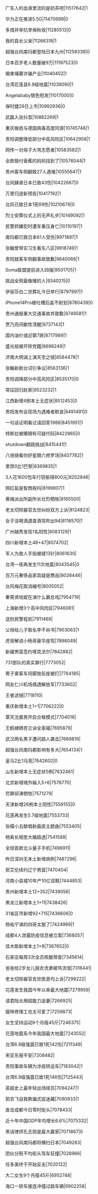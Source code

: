 广东人的血液里流的是奶茶吧|11517642|1

华为正在推进5.5G|11470699|0

多措并举抗旱保秋收|11280513|0

我的县长父亲|11266318|1

超强台风南玛都登陆日本九州|11259339|0

日本百岁老人数量破9万|11197523|0

揭柬埔寨诈骗产业|11040452|1

台湾花莲县6.9级地震|11039090|1

Angelababy银色短发|11017000|0

保时捷29日上市|10992936|0

武磊入驻抖音|10882269|1

重庆猴痘与德国病毒高度同源|10745748|1

贵阳调整降低部分中高风险区|10642958|1

网传一对母子大骂志愿者|10583582|1

全款赔付香蕉的妈妈找到了|10576044|1

贵州客车侧翻致27人遇难|10555647|1

台风肆虐日本已致43伤|10422667|0

万里归途新预告|10417192|1

台风已致日本1死69伤|10210679|0

烈士安葬仪式上的无声礼步|10149092|1

民警抓嫌犯时遭车重压身亡|10110197|1

南玛都已致日本61人受伤|9971897|1

张翰曾带实习生看东八区|9918749|1

贵阳就客车侧翻事故致歉|9840066|1

Soma联盟提前进入四强|9501705|1

挑战全网最像猪的人|9340215|0

伊丽莎白二世葬礼今日举行|8797997|1

iPhone14Pro被吐槽后盖不耐划|8780439|0

贵州通报重大交通事故并致歉|8749581|1

贾乃亮间歇性清醒|8737143|1

国内油价或迎第7跌|8717989|1

盛光祖被开除党籍|8696249|1

济南大明湖上演天空之镜|8584478|1

张翰新剧台词引争议|8563136|1

贵阳调降部分中高风险区|8535170|0

常征回归赵家|8523232|1

江西新增4例本土无症状|8512453|0

贵阳发布会现场为遇难者默哀|8491491|0

一句话证明看过请回答1988|8451951|1

特斯拉被曝拥有可疑代码|8422865|0

shutdown翻跳挑战|8415441|1

八倍镜看你好星期六修罗场|8407782|1

里昂0比1巴黎|8369835|1

3人花1600包车行窃偷得800元|8202846|

网红盐是智商税吗|8199807|1

黄梅派出所副所长壮烈牺牲|8165500|

老太切除器官去世纠纷双方上诉|8124823|

女子没喝酒遇查酒驾吹出94|8118570|1

广州越秀发现1名阳性|8083129|1

四川新增本土48+47|8074702|

军人为救人手指被缝13针|8061630|

台湾一夜再发生11次地震|8043545|0

百万元奢侈品家具疑是赝品|8026446|

台风梅花取消编号|8005052|

秦霄贤哈妮在演什么霸总戏|7954719|

上海新增3个高中风险区|7946081|

送别民警程凯|7911469|

父母给儿子取名李不尚书|7903063|1

虎哥解说小杨哥豪华座驾|7898049|

新疆男篮签约塔克法尔|7842882|

731部队的真实罪行|7773052|

男子乘客车将脚放前座被打|7764185|

网友仁川机场偶遇解放军|7733602|

王者滤镜|7718110|

重庆新增本土1+1|7706222|0

覃天沈嘉男开启合租模式|7704016|

王鹤棣晒苍兰诀全家福|7695879|

武汉两名男子遭问路人袭击|7669819|

超强台风南玛都影响有多大|7654134|1

皇马2比1马竞|7642602|0

山东新增本土无症状5例|7632461|

北京新增境外输入5+6|7578770|

罚罪邱涛牺牲|7571279|

天津新增26例本土阳性|7559155|0

花莲再发生5.7级地震|7553733|

张檬小五献唱新画皮主题曲|7553405|

杨紫长相思大婚路透|7541588|

全球首款北斗量子手机|7496911|

昨日深圳无本土新增病例|7487296|

郭艾伦续约辽宁男篮|7470404|

河南小县城10年产10亿双鞋|7444853|

贵州新增本土12+352|7439056|

黑龙江新增本土1+11|7438426|

31省区市新增92+715|7436606|0

杨祐宁演的四哥太狠了|7424989|1

成都4人泄露防疫信息被立案|7368057|

佳木斯新增本土1+8|7367652|0

石家庄每周3次全员核酸筛查|7345614|

爸爸给2岁女儿脱衣洗漱被骂流氓|7316441|

老太切除器官去世医患均上诉|7299222|

花莲发生我国今年以来最大地震|7279959|

请君陆炎用超能力追妻|7266925|

猫咪修理工也太可爱了|7259873|

女生坚持运动9个月瘦45斤|7246375|

花莲地震系今年我国最大地震|7243552|

台湾6.9级强震已致1死142伤|7211349|

宋亚东报平安|7208482|

贵阳事故车辆为涉疫转运车|7183042|1

台湾6.9级强震已致1死146伤|7125443|

英超史上最年轻出场球员|7094247|1

郭京飞自我欺骗式捉迷藏|7090933|1

直击成都今日零时街头|7078433|

近十年中国GDP年均增长6.6%|7075332|

黑话律师孔志勋是最大赢家|7071867|0

超强台风南玛都将横扫日本|7049283|

团伙分赃不均街头驾车狂撞|7028966|

任多美终于开始反击|7020122|

大二女生9个月瘦45斤|6952748|

海口一轿车接连冲撞过路车辆|6902258|

